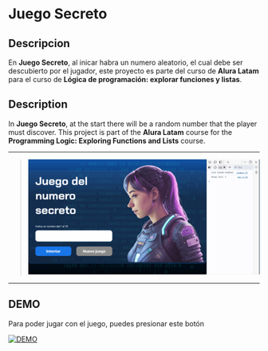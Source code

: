 # Juego Secreto

## Descripcion

En **Juego Secreto**, al inicar habra un numero aleatorio, el cual debe ser descubierto por el jugador, este proyecto es parte del curso de **Alura Latam** para el curso de **Lógica de programación: explorar funciones y listas**.

## Description

In **Juego Secreto**, at the start there will be a random number that the player must discover. This project is part of the **Alura Latam** course for the **Programming Logic: Exploring Functions and Lists** course.

---

> ![Project: Secret Game](git/Animation.gif)

---

## DEMO

Para poder jugar con el juego, puedes presionar este botón

[![DEMO](https://img.shields.io/badge/Click-Aqui-blue)](https://kevin-cuevas.github.io/alura-one-juego-secreto/)

